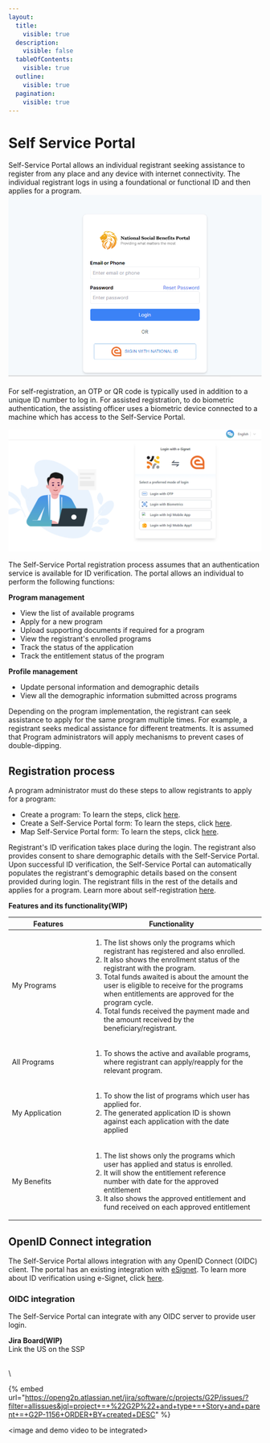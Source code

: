 ```yaml
---
layout:
  title:
    visible: true
  description:
    visible: false
  tableOfContents:
    visible: true
  outline:
    visible: true
  pagination:
    visible: true
---
```


# Self Service Portal

Self-Service Portal allows an individual registrant seeking assistance to register from any place and any device with internet connectivity. The individual registrant logs in using a foundational or functional ID and then applies for a program. \
![](../../.gitbook/assets/nationalid-signin.png)\
\
For self-registration, an OTP or QR code is typically used in addition to a unique ID number to log in. For assisted registration, to do biometric authentication, the assisting officer uses a biometric device connected to a machine which has access to the Self-Service Portal.\
\
![](../../.gitbook/assets/esignet-login.png)

The Self-Service Portal registration process assumes that an authentication service is available for ID verification. The portal allows an individual to perform the following functions:

**Program management**

* View the list of available programs
* Apply for a new program
* Upload supporting documents if required for a program
* View the registrant's enrolled programs
* Track the status of the application
* Track the entitlement status of the program

**Profile management**

* Update personal information and demographic details
* View all the demographic information submitted across programs

Depending on the program implementation, the registrant can seek assistance to apply for the same program multiple times. For example, a registrant seeks medical assistance for different treatments. It is assumed that Program administrators will apply mechanisms to prevent cases of double-dipping.

## Registration process

A program administrator must do these steps to allow registrants to apply for a program:

* Create a program: To learn the steps, click [here](program-management/user-guides/create-a-program.md).
* Create a Self-Service Portal form: To learn the steps, click [here](../user-guides/eligibility-and-program-enrollment/website/create-portal-form.md).
* Map Self-Service Portal form: To learn the steps, click [here](program-management/user-guides/map-self-service-portal-form.md).

Registrant's ID verification takes place during the login. The registrant also provides consent to share demographic details with the Self-Service Portal. Upon successful ID verification, the Self-Service Portal can automatically populates the registrant's demographic details based on the consent provided during login. The registrant fills in the rest of the details and applies for a program. Learn more about self-registration [here](../user-guides/registration/self-register-online.md).



**Features and its functionality(WIP)**

<table><thead><tr><th width="145">Features</th><th>Functionality</th><th data-hidden></th></tr></thead><tbody><tr><td>My Programs</td><td><ol><li>The list shows only the programs which registrant has registered and also enrolled.</li><li>It also shows the enrollment status of the registrant with the program.</li><li>Total funds  awaited is about the amount the user is eligible to receive for the programs when entitlements are approved for the program cycle. </li><li>Total funds received the payment made and the amount received by the beneficiary/registrant.</li></ol></td><td></td></tr><tr><td>All Programs</td><td><ol><li>To shows the active and available programs, where registrant can apply/reapply for the relevant program.<br></li></ol></td><td></td></tr><tr><td>My Application</td><td><ol><li>To show the list of programs which user has applied for. </li><li>The generated application ID is shown against each application with the date applied  </li></ol></td><td></td></tr><tr><td>My Benefits</td><td><ol><li>The list shows only the programs which user has applied and status is enrolled. </li><li>It will show the entitlement reference number  with date for the approved entitlement  </li><li>It also shows the approved entitlement and fund received on each approved entitlement</li></ol></td><td></td></tr></tbody></table>

## OpenID Connect integration

The Self-Service Portal allows integration with any OpenID Connect (OIDC) client. The portal has an existing integration with [eSignet](https://docs.esignet.io/). To learn more about ID verification using e-Signet, click [here](broken-reference).

### OIDC integration

The Self-Service Portal can integrate with any OIDC server to provide user login.



**Jira Board(WIP)**\
Link the US on the SSP

\
\


{% embed url="https://openg2p.atlassian.net/jira/software/c/projects/G2P/issues/?filter=allissues&jql=project+=+%22G2P%22+and+type+=+Story+and+parent+=+G2P-1156+ORDER+BY+created+DESC" %}

\<image and demo video to be integrated>
